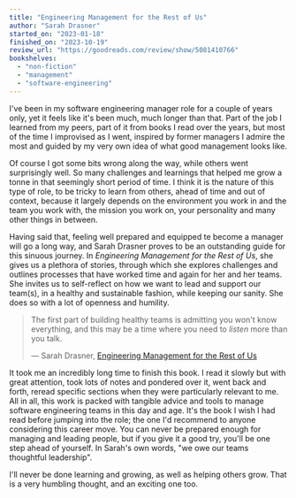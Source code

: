 ```yaml
---
title: "Engineering Management for the Rest of Us"
author: "Sarah Drasner"
started_on: "2023-01-18"
finished_on: "2023-10-19"
review_url: "https://goodreads.com/review/show/5081410766"
bookshelves:
  - "non-fiction"
  - "management"
  - "software-engineering"
---
```


I've been in my software engineering manager role for a couple of years only, yet it feels like it's
been much, much longer than that. Part of the job I learned from my peers, part of it from books I
read over the years, but most of the time I improvised as I went, inspired by former managers I
admire the most and guided by my very own idea of what good management looks like.

Of course I got some bits wrong along the way, while others went surprisingly well. So many
challenges and learnings that helped me grow a tonne in that seemingly short period of time. I think
it is the nature of this type of role, to be tricky to learn from others, ahead of time and out of
context, because it largely depends on the environment you work in and the team you work with, the
mission you work on, your personality and many other things in between.

Having said that, feeling well prepared and equipped te become a manager will go a long way, and
Sarah Drasner proves to be an outstanding guide for this sinuous journey. In *Engineering Management
for the Rest of Us*, she gives us a plethora of stories, through which she explores challenges and
outlines processes that have worked time and again for her and her teams. She invites us to
self-reflect on how we want to lead and support our team(s), in a healthy and sustainable fashion,
while keeping our sanity. She does so with a lot of openness and humility.

> The first part of building healthy teams is admitting you won't know everything, and this may be a
> time where you need to *listen* more than you talk.
>
> — Sarah Drasner, [Engineering Management for the Rest of
> Us](https://goodreads.com/book/show/61069201-engineering-management-for-the-rest-of-us)

It took me an incredibly long time to finish this book. I read it slowly but with great attention,
took lots of notes and pondered over it, went back and forth, reread specific sections when they
were particularly relevant to me. All in all, this work is packed with tangible advice and tools to
manage software engineering teams in this day and age. It's the book I wish I had read before
jumping into the role; the one I'd recommend to anyone considering this career move. You can never
be prepared enough for managing and leading people, but if you give it a good try, you'll be one
step ahead of yourself. In Sarah's own words, "we owe our teams thoughtful leadership".

I'll never be done learning and growing, as well as helping others grow. That is a very humbling
thought, and an exciting one too.
